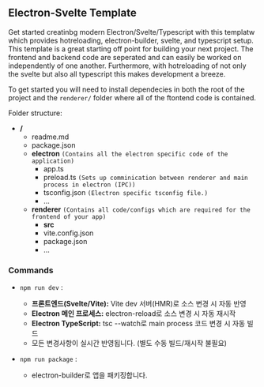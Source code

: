## Electron-Svelte Template

Get started creatinbg modern Electron/Svelte/Typescript with this templatw which provides hotreloading, electron-builder, svelte, and typescript setup. This template is a great starting off point for building your next project. The frontend and backend code are seperated and can easily be worked on independently of one another. Furthermore, with hotreloading of not only the svelte but also all typescript this makes development a breeze.

To get started you will need to install dependecies in both the root of the project and the `renderer/` folder where all of the ftontend code is contained.

Folder structure:

- **/**
  - readme.md
  - package.json
  - **electron** `(Contains all the electron specific code of the application)`
    - app.ts
    - preload.ts
      `(Sets up comminication between renderer and main process in electron (IPC))`
    - tsconfig.json `(Electron specific tsconfig file.)`
    - ...
  - **renderer**
    `(Contains all code/configs which are required for the frontend of your app)`
    - **src**
    - vite.config.json
    - package.json
    - ...


### Commands

- `npm run dev` :
  - **프론트엔드(Svelte/Vite):** Vite dev 서버(HMR)로 소스 변경 시 자동 반영
  - **Electron 메인 프로세스:** electron-reload로 소스 변경 시 자동 재시작
  - **Electron TypeScript:** tsc --watch로 main process 코드 변경 시 자동 빌드
  - 모든 변경사항이 실시간 반영됩니다. (별도 수동 빌드/재시작 불필요)

- `npm run package` :
  - electron-builder로 앱을 패키징합니다.
